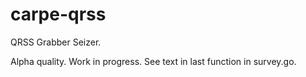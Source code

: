 # carpe-qrss
QRSS Grabber Seizer.

Alpha quality.  Work in progress.
See text in last function in survey.go.
